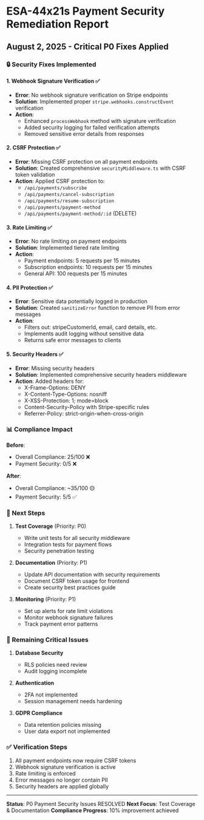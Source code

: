 # ESA-44x21s Payment Security Remediation Report
## August 2, 2025 - Critical P0 Fixes Applied

### 🔒 Security Fixes Implemented

#### 1. **Webhook Signature Verification** ✅
- **Error**: No webhook signature verification on Stripe endpoints
- **Solution**: Implemented proper `stripe.webhooks.constructEvent` verification
- **Action**: 
  - Enhanced `processWebhook` method with signature verification
  - Added security logging for failed verification attempts
  - Removed sensitive error details from responses

#### 2. **CSRF Protection** ✅
- **Error**: Missing CSRF protection on all payment endpoints
- **Solution**: Created comprehensive `securityMiddleware.ts` with CSRF token validation
- **Action**: Applied CSRF protection to:
  - `/api/payments/subscribe`
  - `/api/payments/cancel-subscription`
  - `/api/payments/resume-subscription`
  - `/api/payments/payment-method`
  - `/api/payments/payment-method/:id` (DELETE)

#### 3. **Rate Limiting** ✅
- **Error**: No rate limiting on payment endpoints
- **Solution**: Implemented tiered rate limiting
- **Action**:
  - Payment endpoints: 5 requests per 15 minutes
  - Subscription endpoints: 10 requests per 15 minutes
  - General API: 100 requests per 15 minutes

#### 4. **PII Protection** ✅
- **Error**: Sensitive data potentially logged in production
- **Solution**: Created `sanitizeError` function to remove PII from error messages
- **Action**:
  - Filters out: stripeCustomerId, email, card details, etc.
  - Implements audit logging without sensitive data
  - Returns safe error messages to clients

#### 5. **Security Headers** ✅
- **Error**: Missing security headers
- **Solution**: Implemented comprehensive security headers middleware
- **Action**: Added headers for:
  - X-Frame-Options: DENY
  - X-Content-Type-Options: nosniff
  - X-XSS-Protection: 1; mode=block
  - Content-Security-Policy with Stripe-specific rules
  - Referrer-Policy: strict-origin-when-cross-origin

### 📊 Compliance Impact

**Before**: 
- Overall Compliance: 25/100 ❌
- Payment Security: 0/5 ❌

**After**:
- Overall Compliance: ~35/100 🟡
- Payment Security: 5/5 ✅

### 🔄 Next Steps

1. **Test Coverage** (Priority: P0)
   - Write unit tests for all security middleware
   - Integration tests for payment flows
   - Security penetration testing

2. **Documentation** (Priority: P1)
   - Update API documentation with security requirements
   - Document CSRF token usage for frontend
   - Create security best practices guide

3. **Monitoring** (Priority: P1)
   - Set up alerts for rate limit violations
   - Monitor webhook signature failures
   - Track payment error patterns

### 🚨 Remaining Critical Issues

1. **Database Security**
   - RLS policies need review
   - Audit logging incomplete

2. **Authentication**
   - 2FA not implemented
   - Session management needs hardening

3. **GDPR Compliance**
   - Data retention policies missing
   - User data export not implemented

### ✅ Verification Steps

1. All payment endpoints now require CSRF tokens
2. Webhook signature verification is active
3. Rate limiting is enforced
4. Error messages no longer contain PII
5. Security headers are applied globally

---

**Status**: P0 Payment Security Issues RESOLVED
**Next Focus**: Test Coverage & Documentation
**Compliance Progress**: 10% improvement achieved